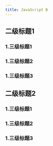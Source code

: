 ```yaml
---
title: JavaScript B
---
```

## 二级标题1
### 1.三级标题1
### 1.三级标题2
### 1.三级标题3
## 二级标题2
### 1.三级标题1
### 1.三级标题2
### 1.三级标题3